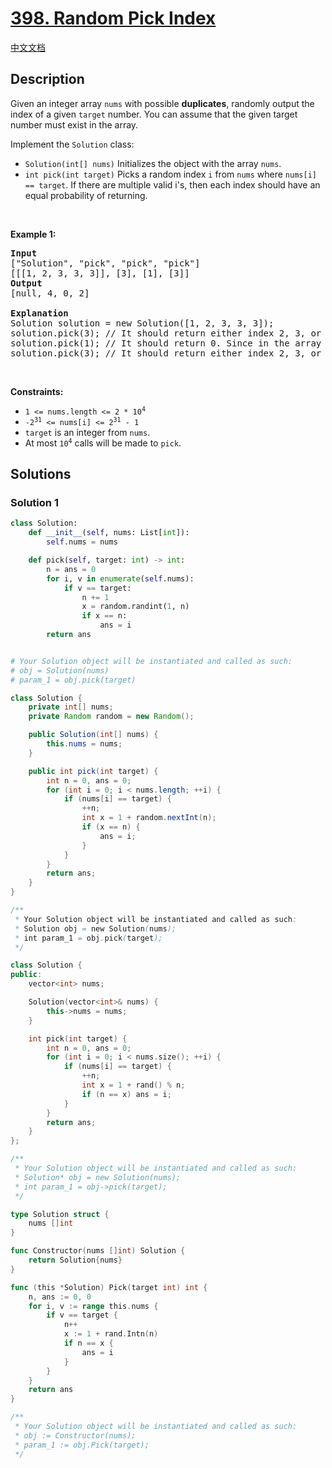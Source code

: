 # [398. Random Pick Index](https://leetcode.com/problems/random-pick-index)

[中文文档](/solution/0300-0399/0398.Random%20Pick%20Index/README.md)

## Description

<p>Given an integer array <code>nums</code> with possible <strong>duplicates</strong>, randomly output the index of a given <code>target</code> number. You can assume that the given target number must exist in the array.</p>

<p>Implement the <code>Solution</code> class:</p>

<ul>
	<li><code>Solution(int[] nums)</code> Initializes the object with the array <code>nums</code>.</li>
	<li><code>int pick(int target)</code> Picks a random index <code>i</code> from <code>nums</code> where <code>nums[i] == target</code>. If there are multiple valid i&#39;s, then each index should have an equal probability of returning.</li>
</ul>

<p>&nbsp;</p>
<p><strong class="example">Example 1:</strong></p>

<pre>
<strong>Input</strong>
[&quot;Solution&quot;, &quot;pick&quot;, &quot;pick&quot;, &quot;pick&quot;]
[[[1, 2, 3, 3, 3]], [3], [1], [3]]
<strong>Output</strong>
[null, 4, 0, 2]

<strong>Explanation</strong>
Solution solution = new Solution([1, 2, 3, 3, 3]);
solution.pick(3); // It should return either index 2, 3, or 4 randomly. Each index should have equal probability of returning.
solution.pick(1); // It should return 0. Since in the array only nums[0] is equal to 1.
solution.pick(3); // It should return either index 2, 3, or 4 randomly. Each index should have equal probability of returning.
</pre>

<p>&nbsp;</p>
<p><strong>Constraints:</strong></p>

<ul>
	<li><code>1 &lt;= nums.length &lt;= 2 * 10<sup>4</sup></code></li>
	<li><code>-2<sup>31</sup> &lt;= nums[i] &lt;= 2<sup>31</sup> - 1</code></li>
	<li><code>target</code> is an integer from <code>nums</code>.</li>
	<li>At most <code>10<sup>4</sup></code> calls will be made to <code>pick</code>.</li>
</ul>

## Solutions

### Solution 1

<!-- tabs:start -->

```python
class Solution:
    def __init__(self, nums: List[int]):
        self.nums = nums

    def pick(self, target: int) -> int:
        n = ans = 0
        for i, v in enumerate(self.nums):
            if v == target:
                n += 1
                x = random.randint(1, n)
                if x == n:
                    ans = i
        return ans


# Your Solution object will be instantiated and called as such:
# obj = Solution(nums)
# param_1 = obj.pick(target)
```

```java
class Solution {
    private int[] nums;
    private Random random = new Random();

    public Solution(int[] nums) {
        this.nums = nums;
    }

    public int pick(int target) {
        int n = 0, ans = 0;
        for (int i = 0; i < nums.length; ++i) {
            if (nums[i] == target) {
                ++n;
                int x = 1 + random.nextInt(n);
                if (x == n) {
                    ans = i;
                }
            }
        }
        return ans;
    }
}

/**
 * Your Solution object will be instantiated and called as such:
 * Solution obj = new Solution(nums);
 * int param_1 = obj.pick(target);
 */
```

```cpp
class Solution {
public:
    vector<int> nums;

    Solution(vector<int>& nums) {
        this->nums = nums;
    }

    int pick(int target) {
        int n = 0, ans = 0;
        for (int i = 0; i < nums.size(); ++i) {
            if (nums[i] == target) {
                ++n;
                int x = 1 + rand() % n;
                if (n == x) ans = i;
            }
        }
        return ans;
    }
};

/**
 * Your Solution object will be instantiated and called as such:
 * Solution* obj = new Solution(nums);
 * int param_1 = obj->pick(target);
 */
```

```go
type Solution struct {
	nums []int
}

func Constructor(nums []int) Solution {
	return Solution{nums}
}

func (this *Solution) Pick(target int) int {
	n, ans := 0, 0
	for i, v := range this.nums {
		if v == target {
			n++
			x := 1 + rand.Intn(n)
			if n == x {
				ans = i
			}
		}
	}
	return ans
}

/**
 * Your Solution object will be instantiated and called as such:
 * obj := Constructor(nums);
 * param_1 := obj.Pick(target);
 */
```

<!-- tabs:end -->

<!-- end -->
